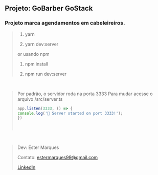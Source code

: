## Projeto: GoBarber GoStack

### Projeto marca agendamentos em cabeleireiros.

> 1. yarn
>
> 2. yarn dev:server
>
>or usando npm
>
> 1. npm install
>
> 2. npm run dev:server

<br>

> Por padrão, o servidor roda na porta 3333
> Para mudar acesse o arquivo /src/server.ts
> ``` typescript
> app.listen(3333, () => {
> console.log('🚀 Server started on port 3333!');
> })
> ```
> <br>
<br>

> Dev: Ester Marques
>
> Contato: estermarques99@gmail.com
>
>[LinkedIn](https://www.linkedin.com/in/ester-marques/)
